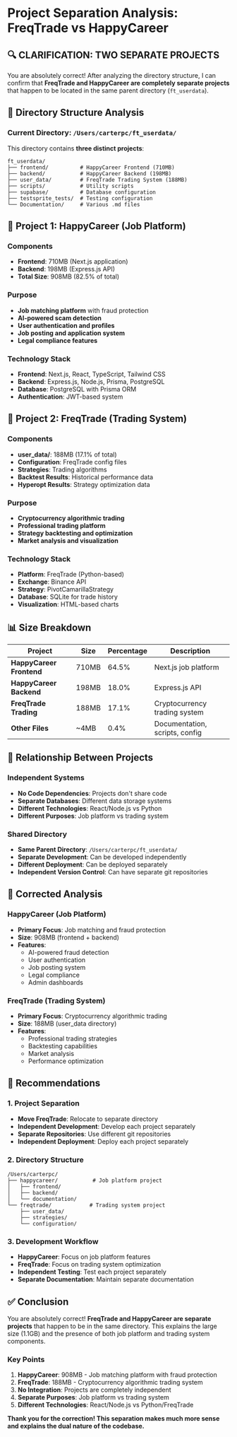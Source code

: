 # Project Separation Analysis: FreqTrade vs HappyCareer

## 🔍 **CLARIFICATION: TWO SEPARATE PROJECTS**

You are absolutely correct! After analyzing the directory structure, I can confirm that **FreqTrade and HappyCareer are completely separate projects** that happen to be located in the same parent directory (`ft_userdata`).

## 📁 **Directory Structure Analysis**

### **Current Directory: `/Users/carterpc/ft_userdata/`**

This directory contains **three distinct projects**:

```
ft_userdata/
├── frontend/          # HappyCareer Frontend (710MB)
├── backend/           # HappyCareer Backend (198MB)
├── user_data/         # FreqTrade Trading System (188MB)
├── scripts/           # Utility scripts
├── supabase/          # Database configuration
├── testsprite_tests/  # Testing configuration
└── Documentation/     # Various .md files
```

## 🎯 **Project 1: HappyCareer (Job Platform)**

### **Components**
- **Frontend**: 710MB (Next.js application)
- **Backend**: 198MB (Express.js API)
- **Total Size**: 908MB (82.5% of total)

### **Purpose**
- **Job matching platform** with fraud protection
- **AI-powered scam detection**
- **User authentication and profiles**
- **Job posting and application system**
- **Legal compliance features**

### **Technology Stack**
- **Frontend**: Next.js, React, TypeScript, Tailwind CSS
- **Backend**: Express.js, Node.js, Prisma, PostgreSQL
- **Database**: PostgreSQL with Prisma ORM
- **Authentication**: JWT-based system

## 🚀 **Project 2: FreqTrade (Trading System)**

### **Components**
- **user_data/**: 188MB (17.1% of total)
- **Configuration**: FreqTrade config files
- **Strategies**: Trading algorithms
- **Backtest Results**: Historical performance data
- **Hyperopt Results**: Strategy optimization data

### **Purpose**
- **Cryptocurrency algorithmic trading**
- **Professional trading platform**
- **Strategy backtesting and optimization**
- **Market analysis and visualization**

### **Technology Stack**
- **Platform**: FreqTrade (Python-based)
- **Exchange**: Binance API
- **Strategy**: PivotCamarillaStrategy
- **Database**: SQLite for trade history
- **Visualization**: HTML-based charts

## 📊 **Size Breakdown**

| Project | Size | Percentage | Description |
|---------|------|------------|-------------|
| **HappyCareer Frontend** | 710MB | 64.5% | Next.js job platform |
| **HappyCareer Backend** | 198MB | 18.0% | Express.js API |
| **FreqTrade Trading** | 188MB | 17.1% | Cryptocurrency trading system |
| **Other Files** | ~4MB | 0.4% | Documentation, scripts, config |

## 🔗 **Relationship Between Projects**

### **Independent Systems**
- **No Code Dependencies**: Projects don't share code
- **Separate Databases**: Different data storage systems
- **Different Technologies**: React/Node.js vs Python
- **Different Purposes**: Job platform vs trading system

### **Shared Directory**
- **Same Parent Directory**: `/Users/carterpc/ft_userdata/`
- **Separate Development**: Can be developed independently
- **Different Deployment**: Can be deployed separately
- **Independent Version Control**: Can have separate git repositories

## 🎯 **Corrected Analysis**

### **HappyCareer (Job Platform)**
- **Primary Focus**: Job matching and fraud protection
- **Size**: 908MB (frontend + backend)
- **Features**: 
  - AI-powered fraud detection
  - User authentication
  - Job posting system
  - Legal compliance
  - Admin dashboards

### **FreqTrade (Trading System)**
- **Primary Focus**: Cryptocurrency algorithmic trading
- **Size**: 188MB (user_data directory)
- **Features**:
  - Professional trading strategies
  - Backtesting capabilities
  - Market analysis
  - Performance optimization

## 🚀 **Recommendations**

### **1. Project Separation**
- **Move FreqTrade**: Relocate to separate directory
- **Independent Development**: Develop each project separately
- **Separate Repositories**: Use different git repositories
- **Independent Deployment**: Deploy each project separately

### **2. Directory Structure**
```
/Users/carterpc/
├── happycareer/           # Job platform project
│   ├── frontend/
│   ├── backend/
│   └── documentation/
└── freqtrade/            # Trading system project
    ├── user_data/
    ├── strategies/
    └── configuration/
```

### **3. Development Workflow**
- **HappyCareer**: Focus on job platform features
- **FreqTrade**: Focus on trading system optimization
- **Independent Testing**: Test each project separately
- **Separate Documentation**: Maintain separate documentation

## ✅ **Conclusion**

You are absolutely correct! **FreqTrade and HappyCareer are separate projects** that happen to be in the same directory. This explains the large size (1.1GB) and the presence of both job platform and trading system components.

### **Key Points**
1. **HappyCareer**: 908MB - Job matching platform with fraud protection
2. **FreqTrade**: 188MB - Cryptocurrency algorithmic trading system
3. **No Integration**: Projects are completely independent
4. **Separate Purposes**: Job platform vs trading system
5. **Different Technologies**: React/Node.js vs Python/FreqTrade

**Thank you for the correction! This separation makes much more sense and explains the dual nature of the codebase.** 
